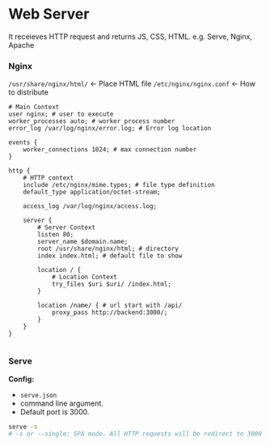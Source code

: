 # Web Server
It receieves HTTP request and returns JS, CSS, HTML.
e.g. Serve, Nginx, Apache

### Nginx
`/usr/share/nginx/html/`     ← Place HTML file
`/etc/nginx/nginx.conf`      ← How to distribute
```nginx
# Main Context
user nginx; # user to execute
worker_processes auto; # worker process number
error_log /var/log/nginx/error.log; # Error log location

events {
    worker_connections 1024; # max connection number
}

http {
    # HTTP context
    include /etc/nginx/mime.types; # file type definition
    default_type application/octet-stream;
    
    access_log /var/log/nginx/access.log;
    
    server {
        # Server Context
        listen 80;
        server_name $domain.name;
        root /usr/share/nginx/html; # directory
        index index.html; # default file to show
        
        location / {
            # Location Context
            try_files $uri $uri/ /index.html;
        }
        
        location /name/ { # url start with /api/
            proxy_pass http://backend:3000/;
        }
    }
}


```

### Serve

**Config:**
* `serve.json`
* command line argument.
* Default port is 3000.

```bash
serve -s
# -s or --single: SPA mode. All HTTP requests will be redirect to 3000
```
